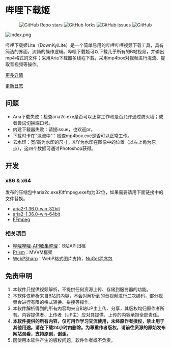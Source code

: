 # 哔哩下载姬

<p align="center">
    <a href="https://github.com/leiurayer/downkyi/stargazers" style="text-decoration:none" >
        <img alt="GitHub Repo stars" src="https://img.shields.io/github/stars/leiurayer/downkyi">
    </a>
    <a href="https://github.com/leiurayer/downkyi/network" style="text-decoration:none" >
        <img alt="GitHub forks" src="https://img.shields.io/github/forks/leiurayer/downkyi">
    </a>
    <a href="https://github.com/leiurayer/downkyi/issues" style="text-decoration:none">
        <img alt="GitHub issues" src="https://img.shields.io/github/issues/leiurayer/downkyi">
    </a>
    <a href="https://github.com/leiurayer/downkyi/blob/main/LICENSE" style="text-decoration:none" >
        <img alt="GitHub" src="https://img.shields.io/github/license/leiurayer/downkyi">
    </a>
</p>

![index.png](https://s2.loli.net/2022/06/04/dOsqtfBXceRgrj2.png)

哔哩下载姬Lite（DownKyiLite）是一个简单易用的哔哩哔哩视频下载工具，具有简洁的界面，流畅的操作逻辑。哔哩下载姬可以下载几乎所有的B站视频，并输出mp4格式的文件；采用Aria下载器多线程下载，采用mp4box对视频进行混流、提取音视频等操作。

[更多详情](src/README.md)

[更新日志](CHANGELOG.md)

## 问题

- Aria下载失败：检查aria2c.exe是否可以正常工作和是否允许通过防火墙；或者尝试切换端口号。
- 内建下载器失败：请提issue，也欢迎pr。
- 下载时卡在“混流中”：检查mp4box.exe是否可以正常工作。
- 去水印：宽/高为水印的尺寸，X/Y为水印在图像中的位置（以左上角为原点），这四个数据可通过Photoshop获得。

## 开发

### x86 & x64

发布的压缩包中aria2c.exe和ffmpeg.exe均为32位，如果需要请用下面链接中的文件替换。

- [aria2-1.36.0-win-32bit](third_party/aria2-1.36.0-win-32bit-build1.zip)
- [aria2-1.36.0-win-64bit](third_party/aria2-1.36.0-win-64bit-build1.zip)
- [FFmpeg](https://github.com/leiurayer/FFmpeg-Builds/releases/tag/latest)

### 相关项目

- [哔哩哔哩-API收集整理](https://github.com/SocialSisterYi/bilibili-API-collect)：B站API归档
- [Prism](https://github.com/PrismLibrary/Prism)：MVVM框架
- [WebPSharp](https://github.com/leiurayer/WebPSharp)：WebP格式图片支持，[NuGet程序包](third_party/WebPSharp.0.5.1.nupkg)

## 免责申明

1. 本软件只提供视频解析，不提供任何资源上传、存储到服务器的功能。
2. 本软件仅解析来自B站的内容，不会对解析到的音视频进行二次编码，部分视频会进行有限的格式转换、拼接等操作。
3. 本软件解析得到的所有内容均来自B站UP主上传、分享，其版权均归原作者所有。内容提供者、上传者（UP主）应对其提供、上传的内容承担全部责任。
4. **本软件提供的所有内容，仅可用作学习交流使用，未经原作者授权，禁止用于其他用途。请在下载24小时内删除。为尊重作者版权，请前往资源的原始发布网站观看，支持原创，谢谢。**
5. 因使用本软件产生的版权问题，软件作者概不负责。
